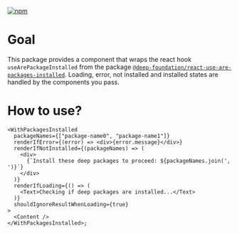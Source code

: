 [![npm](https://img.shields.io/npm/v/@deep-foundation/react-with-packages-installed.svg)](https://www.npmjs.com/package/@deep-foundation/react-with-packages-installed)

# Goal

This package provides a component that wraps the react hook `useArePackageInstalled` from the package [`@deep-foundation/react-use-are-packages-installed`](https://www.npmjs.com/package/@deep-foundation/react-use-are-packages-installed). Loading, error, not installed and installed states are handled by the components you pass.

# How to use?

```tsx
<WithPackagesInstalled
  packageNames={["package-name0", "package-name1"]}
  renderIfError={(error) => <div>{error.message}</div>}
  renderIfNotInstalled={(packageNames) => (
    <div>
      {`Install these deep packages to proceed: ${packageNames.join(', ')}`}
    </div>
  )}
  renderIfLoading={() => (
    <Text>Checking if deep packages are installed...</Text>
  )}
  shouldIgnoreResultWhenLoading={true}
>
  <Content />
</WithPackagesInstalled>;

```
